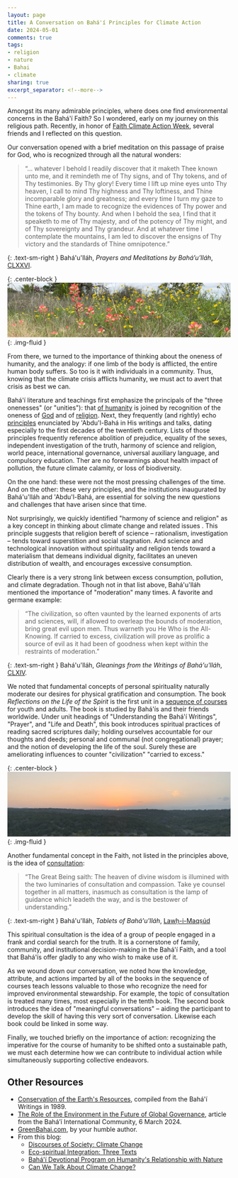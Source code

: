 ```yaml
---
layout: page
title: A Conversation on Bahá'í Principles for Climate Action
date: 2024-05-01
comments: true
tags:
- religion
- nature
- Bahai
- climate
sharing: true
excerpt_separator: <!--more-->
---
```


Amongst its many admirable principles, where does one find environmental
concerns in the Bahá'í Faith? So I wondered, early on my journey on this
religious path. Recently, in honor of [Faith Climate Action
Week](https://interfaithpowerandlight.org/faithclimateactionweek/), several
friends and I reflected on this question.

Our conversation opened with a brief meditation on this passage of praise for
God, who is recognized through all the natural wonders:

> &ldquo;&hellip; whatever I behold I readily discover that it maketh Thee known
> unto me, and it remindeth me of Thy signs, and of Thy tokens, and of Thy
> testimonies. By Thy glory! Every time I lift up mine eyes unto Thy heaven, I
> call to mind Thy highness and Thy loftiness, and Thine incomparable glory and
> greatness; and every time I turn my gaze to Thine earth, I am made to
> recognize the evidences of Thy power and the tokens of Thy bounty. And when I
> behold the sea, I find that it speaketh to me of Thy majesty, and of the
> potency of Thy might, and of Thy sovereignty and Thy grandeur. And at whatever
> time I contemplate the mountains, I am led to discover the ensigns of Thy
> victory and the standards of Thine omnipotence.&rdquo;

{: .text-sm-right }
Bahá'u'lláh, _Prayers and Meditations by Bahá’u’lláh_, [CLXXVI](www.bahai.org/r/129964059).

{: .center-block }
![Naw Ruz flowers at Enchanted Rock State Natural Area, by Stephen A. Fuqua](/images/Enchanged-Rock-Flowers-2024-03-20.jpg){: .img-fluid }

<!--more-->

From there, we turned to the importance of thinking about the oneness of
humanity, and the analogy: if one limb of the body is afflicted, the entire
human body suffers. So too is it with individuals in a community. Thus, knowing
that the climate crisis afflicts humanity, we must act to avert that crisis as
best we can.

Bahá'í literature and teachings first emphasize the principals of the "three
onenesses" (or "unities"): that [of
humanity](https://www.bahai.us/beliefs/building-community/oneness-of-humanity/)
is joined by recognition of the oneness of
[God](https://www.bahai.us/beliefs/building-community/oneness-of-humanity/beliefs/building-community/oneness-of-god/)
and of
[religion](https://www.bahai.us/beliefs/building-community/progressive-revelation/).
Next, they frequently (and rightly) echo
[principles](https://bahaipedia.org/List_of_Bah%C3%A1%E2%80%99%C3%AD_social_principles)
enunciated by 'Abdu'l-Bahá in His writings and talks, dating especially to the
first decades of the twentieth century. Lists of those principles frequently
reference abolition of prejudice, equality of the sexes, independent
investigation of the truth, harmony of science and religion, world peace,
international governance, universal auxiliary language, and compulsory
education. Ther are no forewarnings about health impact of pollution, the future
climate calamity, or loss of biodiversity.

On the one hand: these were not the most pressing challenges of the time. And on
the other: these very principles, and the institutions inaugurated by
Bahá'u'lláh and 'Abdu'l-Bahá, are essential for solving the new questions and
challenges that have arisen since that time.

Not surprisingly, we quickly identified "harmony of science and religion" as a
key concept in thinking about climate change and related issues . This principle
suggests that religion bereft of science &ndash; rationalism, investigation
&ndash; tends toward superstition and social stagnation. And science and
technological innovation without spirituality and religion tends toward a
materialism that demeans individual dignity, facilitates an uneven distribution
of wealth, and encourages excessive consumption.

Clearly there is a very strong link between excess consumption, pollution, and
climate degradation. Though not in that list above, Bahá'u'lláh mentioned the
importance of "moderation" many times. A favorite and germane example:

> &ldquo;The civilization, so often vaunted by the learned exponents of arts and
> sciences, will, if allowed to overleap the bounds of moderation, bring great
> evil upon men. Thus warneth you He Who is the All-Knowing. If carried to
> excess, civilization will prove as prolific a source of evil as it had been of
> goodness when kept within the restraints of moderation.&rdquo;

{: .text-sm-right }
Bahá'u'lláh, _Gleanings from the Writings of Bahá'u'lláh_, [CLXIV](https://www.bahai.org/r/042388414).

We noted that fundamental concepts of personal spirituality naturally moderate
our desires for physical gratification and consumption. The book _Reflections on
the Life of the Spirit_ is the first unit in a [sequence of
courses](https://www.ruhi.org/en/embarking-on-a-path-of-service/) for youth and
adults. The book is studied by Bahá'ís and their friends worldwide. Under unit
headings of "Understanding the Bahá'í Writings", "Prayer", and "Life and Death",
this book introduces spiritual practices of reading sacred scriptures daily;
holding ourselves accountable for our thoughts and deeds; personal and communal
(not congregational) prayer; and the notion of developing the life of the soul.
Surely these are ameliorating influences to counter "civilization" "carried to
excess."

{: .center-block }
![A Central Texas Hill Country sunset, by Stephen A. Fuqua](/images/hill-country-sunset.jpg){: .img-fluid }

Another fundamental concept in the Faith, not listed in the principles above, is
the idea of
[consultation](https://www.bahai.org/action/institutional-capacity/spaces-consultation):

> &ldquo;The Great Being saith: The heaven of divine wisdom is illumined with
> the two luminaries of consultation and compassion. Take ye counsel together in
> all matters, inasmuch as consultation is the lamp of guidance which leadeth
> the way, and is the bestower of understanding.&rdquo;

{: .text-sm-right }
Bahá'u'lláh, _Tablets of Bahá'u'lláh_, [Lawḥ-i-Maqṣúd](https://www.bahai.org/r/545364905)

This spiritual consultation is the idea of a group of people engaged in a frank
and cordial search for the truth. It is a cornerstone of family, community, and
institutional decision-making in the Bahá'í Faith, and a tool that Bahá'ís offer
gladly to any who wish to make use of it.

As we wound down our conversation, we noted how the knowledge, attribute, and
actions imparted by all of the books in the sequence of courses teach lessons
valuable to those who recognize the need for improved environmental stewardship.
For example, the topic of consultation is treated many times, most especially in
the tenth book. The second book introduces the idea of "meaningful
conversations" &ndash; aiding the participant to develop the skill of having
this very sort of conversation. Likewise each book could be linked in some way.

Finally, we touched briefly on the importance of action: recognizing the
imperative for the course of humanity to be shifted onto a sustainable path, we
must each determine how we can contribute to individual action while
simultaneously supporting collective endeavors.

## Other Resources

* [Conservation of the Earth's
  Resources](https://www.bahai.org/documents/compiled-research-department-universal-house-of-justice/conservation-earths-resources),
  compiled from the Bahá'í Writings in 1989.
* [The Role of the Environment in the Future of Global
Governance](https://www.bic.org/news/role-environment-future-global-governance),
article from the Bahá’í International Community, 6 March 2024.
* [GreenBahai.com](https://www.greenbahai.com), by your humble author.
* From this blog:
  * [Discourses of Society: Climate
    Change](/archive/2014/09/27/discourses_of_society_climate_change/)
  * [Eco-spiritual Integration: Three
    Texts](/archive/2015/01/04/eco-spiritual_integration_three_texts_1/)
  * [Bahá'í­ Devotional Program on Humanity's Relationship with
    Nature](/archive/2013/04/10/bah_devotional_program_on_humanitys_relationship_with_nature/)
  * [Can We Talk About Climate
    Change?](https://blog.safnet.com/archive/2014/02/23/can_we_talk_about_climate_change_pt_1/)
